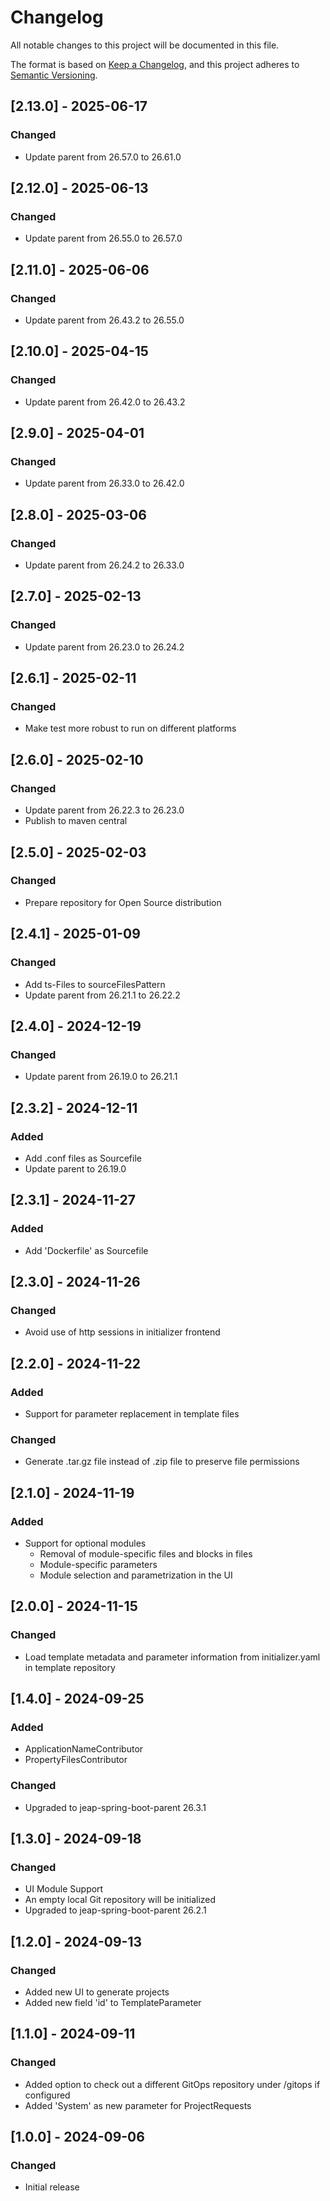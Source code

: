 # Changelog

All notable changes to this project will be documented in this file.

The format is based on [Keep a Changelog](https://keepachangelog.com/en/1.0.0/), and this project adheres
to [Semantic Versioning](https://semver.org/spec/v2.0.0.html).

## [2.13.0] - 2025-06-17

### Changed

- Update parent from 26.57.0 to 26.61.0

## [2.12.0] - 2025-06-13

### Changed

- Update parent from 26.55.0 to 26.57.0

## [2.11.0] - 2025-06-06

### Changed

- Update parent from 26.43.2 to 26.55.0

## [2.10.0] - 2025-04-15

### Changed

- Update parent from 26.42.0 to 26.43.2

## [2.9.0] - 2025-04-01

### Changed

- Update parent from 26.33.0 to 26.42.0

## [2.8.0] - 2025-03-06

### Changed

- Update parent from 26.24.2 to 26.33.0

## [2.7.0] - 2025-02-13

### Changed

- Update parent from 26.23.0 to 26.24.2

## [2.6.1] - 2025-02-11

### Changed

- Make test more robust to run on different platforms

## [2.6.0] - 2025-02-10

### Changed

- Update parent from 26.22.3 to 26.23.0
- Publish to maven central

## [2.5.0] - 2025-02-03

### Changed

- Prepare repository for Open Source distribution

## [2.4.1] - 2025-01-09

### Changed

- Add ts-Files to sourceFilesPattern
- Update parent from 26.21.1 to 26.22.2

## [2.4.0] - 2024-12-19

### Changed

- Update parent from 26.19.0 to 26.21.1

## [2.3.2] - 2024-12-11

### Added

- Add .conf files as Sourcefile
- Update parent to 26.19.0

## [2.3.1] - 2024-11-27

### Added

- Add 'Dockerfile' as Sourcefile 

## [2.3.0] - 2024-11-26

### Changed

- Avoid use of http sessions in initializer frontend

## [2.2.0] - 2024-11-22

### Added

- Support for parameter replacement in template files

### Changed

- Generate .tar.gz file instead of .zip file to preserve file permissions

## [2.1.0] - 2024-11-19

### Added

- Support for optional modules
  - Removal of module-specific files and blocks in files
  - Module-specific parameters
  - Module selection and parametrization in the UI

## [2.0.0] - 2024-11-15

### Changed

- Load template metadata and parameter information from initializer.yaml in template repository

## [1.4.0] - 2024-09-25

### Added

- ApplicationNameContributor
- PropertyFilesContributor

### Changed
- Upgraded to jeap-spring-boot-parent 26.3.1

## [1.3.0] - 2024-09-18

### Changed

- UI Module Support
- An empty local Git repository will be initialized
- Upgraded to jeap-spring-boot-parent 26.2.1 

## [1.2.0] - 2024-09-13

### Changed

- Added new UI to generate projects
- Added new field 'id' to TemplateParameter

## [1.1.0] - 2024-09-11

### Changed

- Added option to check out a different GitOps repository under /gitops if configured
- Added 'System' as new parameter for ProjectRequests

## [1.0.0] - 2024-09-06

### Changed

- Initial release

